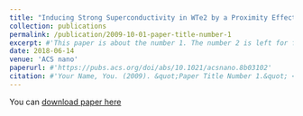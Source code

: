 ```yaml
---
title: "Inducing Strong Superconductivity in WTe2 by a Proximity Effect"
collection: publications
permalink: /publication/2009-10-01-paper-title-number-1
excerpt: #'This paper is about the number 1. The number 2 is left for future work.'
date: 2018-06-14
venue: 'ACS nano'
paperurl: #'https://pubs.acs.org/doi/abs/10.1021/acsnano.8b03102'
citation: #'Your Name, You. (2009). &quot;Paper Title Number 1.&quot; <i>Journal 1</i>. 1(1).'
---
```

You can [download paper here](https://pubs.acs.org/doi/abs/10.1021/acsnano.8b03102)
